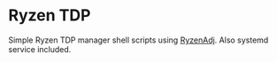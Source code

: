 # Ryzen TDP
Simple Ryzen TDP manager shell scripts using [RyzenAdj](https://github.com/FlyGoat/RyzenAdj). Also systemd service included.
